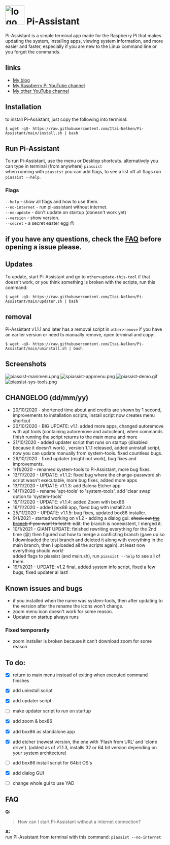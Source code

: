 # <img src="/icons/pi-assistant-logopng.png" alt="logo" width="60"/> Pi-Assistant

Pi-Assistant is a simple terminal app made for the Raspberry Pi that makes updating the system, installing apps, viewing system information, and more easier and faster, especially if you are new to the Linux command line or you forget the commands.

## links

* [My blog](https://thepisite.blogspot.com/)
* [My Raspberry Pi YouTube channel](https://youtube.com/channel/UCaKFjYULBDdkfEcx6oy9Gow)
* [My other YouTube channel](https://youtube.com/channel/UCM4Fo6ncNybS1xhJHnWSODg)

## Installation 

to install Pi-Assistant, just copy the following into terminal:
```
$ wget -qO- https://raw.githubusercontent.com/Itai-Nelken/Pi-Assistant/main/install.sh | bash
```

## Run Pi-Assistant

To run Pi-Assistant, use the menu or Desktop shortcuts. alternatively you can type in terminal (from anywhere) `piassist`<br>
when running with `piassist` you can add flags, to see a list off all flags run `piassist --help`.
### Flags
`--help` - show all flags and how to use them.<br>
`--no-internet` - run pi-assistant without internet.<br>
`--no-update` - don't update on startup (donesn't work yet)<br>
`--version` - show version.<br>
`--secret` - a secret easter egg :upside_down_face:<br>

## if you have any questions, check the [FAQ](https://github.com/Itai-Nelken/Pi-Assistant#faq) before opening a issue please.

## Updates

To update, start Pi-Assistant and go to `other>update-this-tool`
if that doesn't work, or you think something is broken with the scripts, run this command:
```sh-seesion
$ wget -qO- https://raw.githubusercontent.com/Itai-Nelken/Pi-Assistant/main/updater.sh | bash
```

## removal
Pi-Assistant v1.1.1 and later has a removal script in `other>remove` if you have an earlier version or need to manually remove, open terminal and copy: 
```sh-session
$ wget -qO- https://raw.githubusercontent.com/Itai-Nelken/Pi-Assistant/main/uninstall.sh | bash
```

## Screenshots

![piassist-mainmenu.png](screenshots/piassist-mainmenu.png)
![spiassist-appmenu.png](screenshots/piassist-appmenu.png)
![piassist-demo.gif](screenshots/piassist-demo.gif)
![piassist-sys-tools.png](screenshots/piassist-sys-info.png)


## CHANGELOG (dd/mm/yy)

 * 20/10/2020 - shortened time about and credits are shown by 1 second, improvements to installation scripts, install script now creates menu shortcut
 * 20/10/2020 - BIG UPDATE: v1.1: added more apps, changed autoremove with apt tools (containing autoremove and autoclean), when commands finish running the script returns to the main menu and more
 * 21/10/2020 - added updater script that runs on startup (disabled because it doesn't work) , version 1.1.1 released, added uninstall script, now you can update manually from system-tools. fixed countless bugs.
 * 26/10/2020 - fixed updater (might not work), bug fixes and improvements. 
 * 1/11/2020 - renamed system-tools to Pi-Assistant, more bug fixes. 
 * 13/11/2020 - UPDATE: v1.1.2: fixed bug where the change-password.sh script wasn't executable, more bug fixes, added more apps
 * 13/11/2020 - UPDATE: v1.1.3: add Balena Etcher app
 * 14/11/2020 - rename 'apt-tools' to 'system-tools', add 'clear swap' option to 'system-tools'
 * 15/11/2020 - UPDATE: v1.1.4: added Zoom with box86
 * 16/11/2020 - added box86 app, fixed bug with install2.sh
 * 25/11/2020 - UPDATE: v1.1.5: bug fixes, updated box86 installer.
 * 9/1/2021 - started working on v1.2 - adding a dialog gui. ~~check out [the branch](https://github.com/Itai-Nelken/Pi-Assistant/tree/dialog-gui-testing) if you want to test it.~~ edit: the branch is nonexistent, I merged it.
 * 10/1/2021 - GIANT UPDATE: finished rewriting everything for the 2nd time (:tired_face:) then figured out how to merge a conflicting branch (gave up so I downloaded the test branch and deleted it along with everything in the main branch, then I uploaded all the scripts again). at least now everything should work!<br>
added flags to piassist (and main.sh), run `piassist --help` to see all of them.
* 19/1/2021 - UPDATE: v1.2 final, added system info script, fixed a few bugs, fixed updater al last!
  
## Known issues and bugs
* if you installed when the name was system-tools, then after updating to the version after the rename the icons won't change. 
* zoom menu icon doesn't work for some reason.
* Updater on startup always runs

### Fixed temporarily
- zoom installer is broken because it can't download zoom for some reason

 
## To do:

- [x] return to main menu instead of exiting when executed command finishes
- [x] add uninstall script
- [x] add updater script 
- [ ] make updater script to run on startup
- [x] add zoom & box86
- [x] add box86 as standalone app 
- [x] add etcher (newest version, the one with 'Flash from URL' and 'clone drive'). (added as of v1.1.3, installs 32 or 64 bit version depending on your system architecture)
- [ ] add box86 install script for 64bit OS's
- [x] add dialog GUI
- [ ] change whole gui to use YAD


## FAQ

**Q:**<br>
>How can I start Pi-Assistant without a internet connection?

**A:**<br>
run Pi-Assistant from terminal with this command: `piassist --no-internet`
